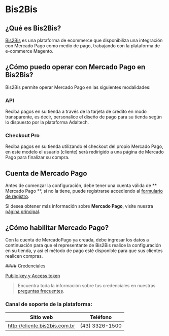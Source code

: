 # Bis2Bis

## ¿Qué es Bis2Bis?

[Bis2Bis](http://www.bis2bis.com.br/) es una plataforma de ecommerce que disponibiliza una integración con Mercado Pago como medio de pago, trabajando con la plataforma de e-commerce Magento.

## ¿Cómo puedo operar con Mercado Pago en Bis2Bis?

Bis2Bis permite operar Mercado Pago en las siguientes modalidades:

### API

Reciba pagos en su tienda a través de la tarjeta de crédito en modo transparente, es decir, personalice el diseño de pago para su tienda según lo dispuesto por la plataforma Adaltech.

### Checkout Pro

Reciba pagos en su tienda utilizando el checkout del propio Mercado Pago, en este modelo el usuario (cliente) será redirigido a una página de Mercado Pago para finalizar su compra.

## Cuenta de Mercado Pago

Antes de comenzar la configuración, debe tener una cuenta válida de ** Mercado Pago **, si no la tiene, puede registrarse accediendo al [formulario de registro](https://www.mercadopago.com.ar/registration-mp?mode=mp).

Si desea obtener más información sobre **Mercado Pago**, visite nuestra [página principal](https://www.mercadopago.com.ar/).

## ¿Cómo habilitar Mercado Pago?

Con la cuenta de MercadoPago ya creada, debe ingresar los datos a continuación para que el representante de Bis2Bis realice la configuración en su tienda, y así el método de pago esté disponible para que sus clientes realicen compras.

#### Credenciales

[Public key y Access token](([FAKER][CREDENTIALS][URL]))

> Encuentra toda la información sobre tus credenciales en nuestras [preguntas frecuentes](https://www.mercadopago.com.ar/developers/es/guides/resources/faqs/credentials/). 

### Canal de soporte de la plataforma:

Sitio web | Teléfono
--|--
http://cliente.bis2bis.com.br |(43) 3326-1500
